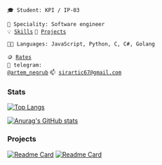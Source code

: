 <code>🎓 Student: KPI / IP-03</code>
<!-- <code><code>⚪ Community: Metarhia</code></code> -->
<code>👷 Speciality: Software engineer</code><br>
<code>💡 [Skills](SKILLS.md)</code>
<code>🧻 [Projects](PROJECTS.md)</code>
<!-- <code>📢 [Public talks: 0](TALKS.md)</code> -->
<!-- <code>👀 [Open-source contribution](CONTRIBUTION.md)</code><br> -->
<code>🧑‍💻 Languages: JavaScript, Python, C, C#, Golang</code>
<!-- <code>📦 Tech stack: node.js</code> -->
<code>🪙 [Rates](RATES.md)</code><br>
<code>💬 telegram: [@artem_negrub](https://t.me/artem_negrub)</code>
<code>📫 [sirartic67@gmail.com](mailto:sirartic67@gmail.com)</code>

### Stats

[![Top Langs](https://github-readme-stats.vercel.app/api/top-langs/?username=Artic67&theme=vue-dark&layout=compact)](https://github.com/anuraghazra/github-readme-stats)

[![Anurag's GitHub stats](https://github-readme-stats.vercel.app/api?username=Artic67&count_private=true&hide=stars,issues&theme=vue-dark)](https://github.com/anuraghazra/github-readme-stats)

### Projects

[![Readme Card](https://github-readme-stats.vercel.app/api/pin/?username=Artic67&repo=NotaryTrackProg&theme=vue-dark)](https://github.com/Artic67/NotaryTrackProg)
[![Readme Card](https://github-readme-stats.vercel.app/api/pin/?username=Artic67&repo=NGBC-game&theme=vue-dark)](https://github.com/Artic67/NGBC-game)

